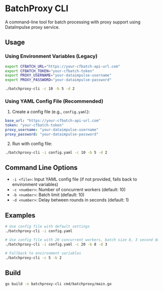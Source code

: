 # BatchProxy CLI

A command-line tool for batch processing with proxy support using DataImpulse proxy service.

## Usage

### Using Environment Variables (Legacy)

```bash
export CFBATCH_URL="https://your-cfbatch-api-url.com"
export CFBATCH_TOKEN="your-cfbatch-token"
export PROXY_USERNAME="your-dataimpulse-username"
export PROXY_PASSWORD="your-dataimpulse-password"

./batchproxy-cli -c 10 -b 5 -d 2
```

### Using YAML Config File (Recommended)

1. Create a config file (e.g., `config.yaml`):

```yaml
base_url: "https://your-cfbatch-api-url.com"
token: "your-cfbatch-token"
proxy_username: "your-dataimpulse-username"
proxy_password: "your-dataimpulse-password"
```

2. Run with config file:

```bash
./batchproxy-cli -i config.yaml -c 10 -b 5 -d 2
```

## Command Line Options

- `-i <file>`: Input YAML config file (if not provided, falls back to environment variables)
-  `-c <number>`: Number of concurrent workers (default: 10)
- `-b <number>`: Batch limit (default: 10)
- `-d <number>`: Delay between rounds in seconds (default: 1)

## Examples

```bash
# Use config file with default settings
./batchproxy-cli -i config.yaml

# Use config file with 20 concurrent workers, batch size 8, 3 second delay
./batchproxy-cli -i config.yaml -c 20 -b 8 -d 3

# Fallback to environment variables
./batchproxy-cli -c 5 -b 2
```

## Build

```bash
go build -o batchproxy-cli cmd/batchproxy/main.go
```